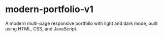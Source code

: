 # modern-portfolio-v1
A modern multi-page responsive portfolio with light and dark mode, built using HTML, CSS, and JavaScript.

